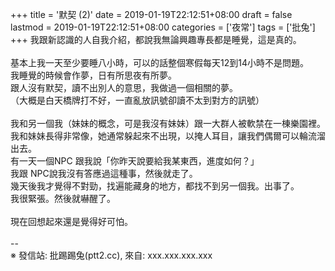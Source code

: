 +++
title = '默契 (2)'
date = 2019-01-19T22:12:51+08:00
draft = false
lastmod = 2019-01-19T22:12:51+08:00
categories = ['夜常']
tags = ['批兔']
+++
我跟新認識的人自我介紹，都說我無論興趣專長都是睡覺，這是真的。<br>
<br>
基本上我一天至少要睡八小時，可以的話整個寒假每天12到14小時不是問題。<br>
我睡覺的時候會作夢，日有所思夜有所夢。<br>
跟人沒有默契，讀不出別人的意思，我做過一個相關的夢。<br>
（大概是白天橋牌打不好，一直亂放訊號卻讀不太到對方的訊號）<br>
<br>
我和另一個我（妹妹的概念，可是我沒有妹妹）跟一大群人被軟禁在一棟樂園裡。<br>
我和妹妹長得非常像，她通常躲起來不出現，以掩人耳目，讓我們偶爾可以輪流溜出去。<br>
有一天一個NPC 跟我說「你昨天說要給我某東西，進度如何？」<br>
我跟 NPC說我沒有答應過這種事，然後就走了。<br>
幾天後我才覺得不對勁，找遍能藏身的地方，都找不到另一個我。出事了。<br>
我很緊張。然後就嚇醒了。<br>
<br>
現在回想起來還是覺得好可怕。<br>
<br>
--<br>
※ 發信站: 批踢踢兔(ptt2.cc), 來自: xxx.xxx.xxx.xxx<br>
